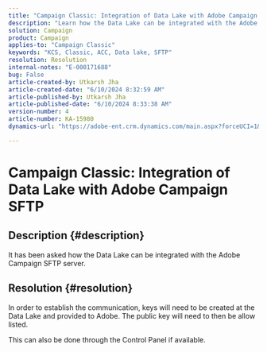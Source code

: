 ```yaml
---
title: "Campaign Classic: Integration of Data Lake with Adobe Campaign SFTP"
description: "Learn how the Data Lake can be integrated with the Adobe Campaign SFTP server."
solution: Campaign
product: Campaign
applies-to: "Campaign Classic"
keywords: "KCS, Classic, ACC, Data lake, SFTP"
resolution: Resolution
internal-notes: "E-000171688"
bug: False
article-created-by: Utkarsh Jha
article-created-date: "6/10/2024 8:32:59 AM"
article-published-by: Utkarsh Jha
article-published-date: "6/10/2024 8:33:38 AM"
version-number: 4
article-number: KA-15980
dynamics-url: "https://adobe-ent.crm.dynamics.com/main.aspx?forceUCI=1&pagetype=entityrecord&etn=knowledgearticle&id=0e03f108-0427-ef11-840a-6045bd026b83"

---
```

# Campaign Classic: Integration of Data Lake with Adobe Campaign SFTP

## Description {#description}


It has been asked how the Data Lake can be integrated with the Adobe Campaign SFTP server.


## Resolution {#resolution}


In order to establish the communication, keys will need to be created at the Data Lake and provided to Adobe. The public key will need to then be allow listed.



This can also be done through the Control Panel if available.


